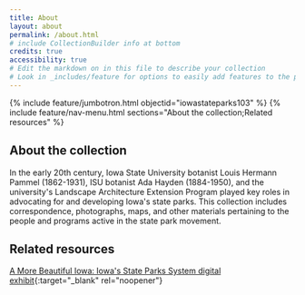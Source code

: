 ```yaml
---
title: About
layout: about
permalink: /about.html
# include CollectionBuilder info at bottom
credits: true
accessibility: true
# Edit the markdown on in this file to describe your collection
# Look in _includes/feature for options to easily add features to the page
---
```


{% include feature/jumbotron.html objectid="iowastateparks103" %} 
{% include feature/nav-menu.html sections="About the collection;Related resources" %} 

## About the collection

In the early 20th century, Iowa State University botanist Louis Hermann Pammel (1862-1931), ISU botanist Ada Hayden (1884-1950), and the university's Landscape Architecture Extension Program played key roles in advocating for and developing Iowa's state parks. This collection includes correspondence, photographs, maps, and other materials pertaining to the people and programs active in the state park movement.

## Related resources

[A More Beautiful Iowa: Iowa's State Parks System digital exhibit](https://exhibits.lib.iastate.edu/iowa-state-parks){:target="_blank" rel="noopener"}
